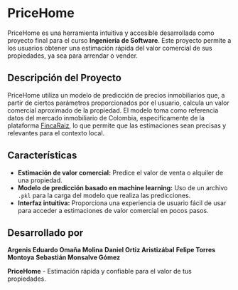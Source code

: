 # PriceHome

PriceHome es una herramienta intuitiva y accesible desarrollada como proyecto final para el curso **Ingeniería de Software**. Este proyecto permite a los usuarios obtener una estimación rápida del valor comercial de sus propiedades, ya sea para arrendar o vender.

## Descripción del Proyecto

PriceHome utiliza un modelo de predicción de precios inmobiliarios que, a partir de ciertos parámetros proporcionados por el usuario, calcula un valor comercial aproximado de la propiedad. El modelo toma como referencia datos del mercado inmobiliario de Colombia, específicamente de la plataforma [FincaRaiz](https://www.fincaraiz.com.co), lo que permite que las estimaciones sean precisas y relevantes para el contexto local.

## Características

- **Estimación de valor comercial:** Predice el valor de venta o alquiler de una propiedad.
- **Modelo de predicción basado en machine learning:** Uso de un archivo `.pkl` para la carga del modelo que realiza las predicciones.
- **Interfaz intuitiva:** Proporciona una experiencia de usuario fácil de usar para acceder a estimaciones de valor comercial en pocos pasos.

## Desarrollado por

**Argenis Eduardo Omaña Molina**
**Daniel Ortiz Aristizábal**
**Felipe Torres Montoya**
**Sebastián Monsalve Gómez**

**PriceHome** - Estimación rápida y confiable para el valor de tus propiedades.
